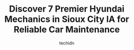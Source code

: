 ---
layout: ampstory
image: https://images.unsplash.com/photo-1604755940773-d7d32c4e43e1?ixlib=rb-4.0.3&ixid=MnwxMjA3fDB8MHxwaG90by1wYWdlfHx8fGVufDB8fHx8&auto=format&fit=crop&w=640&h=853&q=80
author: techidn
featured: false
description: Looking for reliable and skilled Hyundai Mechanic in Sioux City IA, USA? Your search ends here with the 7 best Hyundai Mechanic in town. With their expertise and commitment to delivering exc
title: Discover 7 Premier Hyundai Mechanics in Sioux City IA for Reliable Car Maintenance
cover:
   title: Discover 7 Premier Hyundai Mechanics in Sioux City IA for Reliable Car Maintenance
   subtitle: Rickpate
   background: https://images.unsplash.com/photo-1604755940773-d7d32c4e43e1?ixlib=rb-4.0.3&ixid=MnwxMjA3fDB8MHxwaG90by1wYWdlfHx8fGVufDB8fHx8&auto=format&fit=crop&w=640&h=853&q=80

pages: 
 - layout: thirds
   top: <h1>#1 Tires Tires Tires</h1>
   bottom: "<p>I am beyond happy with Tires Tires Tires. We have used them for years and they never disappoint! This last time my vehicle started acting up and couldnt be driven. And t</p>"
   background: https://www.knot35.com/toplist/wp-content/uploads/2023/06/best-hyundai-mechanic-1-in-sioux-city-ia-1685835610.jpeg
   backgroundblur: true
 - layout: thirds
   top: <h1>#2 Billion Auto - Buick GMC in Sioux City</h1>
   bottom: "<p>4300 Southgate Dr, Sioux City, IA 51106, United States</p>"
   background: https://www.knot35.com/toplist/wp-content/uploads/2023/06/best-hyundai-mechanic-2-in-sioux-city-ia-1685835610.jpeg
   cta:
      link: https://www.knot35.com/toplist/discover-7-premier-hyundai-mechanics-in-sioux-city-ia-for-reliable-car-maintenance/
      text: Discover 7 Premier Hyundai Mechanics in Sioux City IA for Reliable Car Maintenance
 - layout: thirds
   top: <h1>#3 Billion Auto - Nissan in Sioux City</h1>
   bottom: "<p>3715 Singing Hills Blvd, Sioux City, IA 51106, United States</p>"
   background: https://www.knot35.com/toplist/wp-content/uploads/2023/06/best-hyundai-mechanic-3-in-sioux-city-ia-1685835611.jpeg
   cta:
      link: https://www.knot35.com/toplist/discover-7-premier-hyundai-mechanics-in-sioux-city-ia-for-reliable-car-maintenance/
      text: Discover 7 Premier Hyundai Mechanics in Sioux City IA for Reliable Car Maintenance
 - layout: thirds
   top: <h1>#4 Billion Auto - Kia in Sioux City</h1>
   bottom: "<p>3701 Singing Hills Blvd, Sioux City, IA 51106, United States</p>"
   background: https://images.unsplash.com/photo-1602536052359-ef94c21c5948?ixlib=rb-4.0.3&ixid=MnwxMjA3fDB8MHxwaG90by1wYWdlfHx8fGVufDB8fHx8&auto=format&fit=crop&w=640&h=853&q=80
   cta:
      link: https://www.knot35.com/toplist/discover-7-premier-hyundai-mechanics-in-sioux-city-ia-for-reliable-car-maintenance/
      text: Discover 7 Premier Hyundai Mechanics in Sioux City IA for Reliable Car Maintenance
 - layout: thirds
   top: <h1>#5 Square Tire</h1>
   bottom: "<p>2501 Hamilton Blvd, Sioux City, IA 51104, United States</p>"
   background: https://images.unsplash.com/photo-1614648718611-0635f29016cb?ixlib=rb-4.0.3&ixid=MnwxMjA3fDB8MHxwaG90by1wYWdlfHx8fGVufDB8fHx8&auto=format&fit=crop&w=640&h=853&q=80
   cta:
      link: https://www.knot35.com/toplist/discover-7-premier-hyundai-mechanics-in-sioux-city-ia-for-reliable-car-maintenance/
      text: Discover 7 Premier Hyundai Mechanics in Sioux City IA for Reliable Car Maintenance
 - layout: thirds
   top: <h1>#6 Vern Eide Hyundai Sioux City</h1>
   bottom: "<p>4601 Singing Hills Blvd, Sioux City, IA 51106, United States</p>"
   background: https://images.unsplash.com/photo-1608411404720-c8f0417bcdba?ixlib=rb-4.0.3&ixid=MnwxMjA3fDB8MHxwaG90by1wYWdlfHx8fGVufDB8fHx8&auto=format&fit=crop&w=640&h=853&q=80
   cta:
      link: https://www.knot35.com/toplist/discover-7-premier-hyundai-mechanics-in-sioux-city-ia-for-reliable-car-maintenance/
      text: Discover 7 Premier Hyundai Mechanics in Sioux City IA for Reliable Car Maintenance
 - layout: thirds
   top: <h1>#7 Zenk Auto And Repair</h1>
   bottom: "<p>2101 4th St, Sioux City, IA 51101, United States</p>"
   background: https://images.unsplash.com/photo-1524169358666-79f22534bc6e?ixlib=rb-4.0.3&ixid=MnwxMjA3fDB8MHxwaG90by1wYWdlfHx8fGVufDB8fHx8&auto=format&fit=crop&w=640&h=853&q=80
   cta:
      link: https://www.knot35.com/toplist/discover-7-premier-hyundai-mechanics-in-sioux-city-ia-for-reliable-car-maintenance/
      text: Discover 7 Premier Hyundai Mechanics in Sioux City IA for Reliable Car Maintenance
 - layout: thirds
   middle: Continue reading...
   background: https://images.unsplash.com/photo-1553949345-eb786bb3f7ba?ixlib=rb-4.0.3&ixid=MnwxMjA3fDB8MHxwaG90by1wYWdlfHx8fGVufDB8fHx8&auto=format&fit=crop&w=640&h=853&q=80
   cta:
      link: https://www.knot35.com/toplist/discover-7-premier-hyundai-mechanics-in-sioux-city-ia-for-reliable-car-maintenance/
      text: Discover 7 Premier Hyundai Mechanics in Sioux City IA for Reliable Car Maintenance
      
---